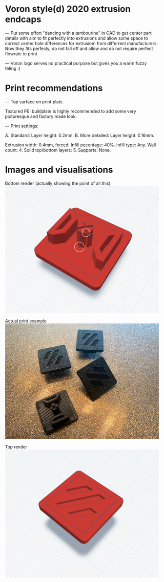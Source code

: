 # Voron style(d) 2020 extrusion endcaps

— Put some effort "dancing with a tambourine" in CAD to get center part details with aim to fit perfectly into extrusions and allow some space to correct center hole differences for extrusiom from differrent manufacturers. Now they fits perfecly, do not fall off and allow and do not require perfect flowrate to print.

— Voron logo serves no practical purpose but gives you a warm fuzzy feling :)

# Print recommendations

— Top surface on print plate.

Textured PEI buildplate is highly recommended to add some very picturesque and factory made look.

— Print settings:

A. Standard: Layer height: 0.2mm.
B. More detailed: Layer height: 0.16mm.

Extrusion width: 0.4mm, forced.
Infill pecentage: 40%.
Infill type: Any.
Wall count: 4.
Solid top/bottom layers: 5.
Supports: None.

# Images and visualisations

Bottom render (actually showing the point of all this)
![Bottom render](https://github.com/mairisskuja/printer-mods/blob/main/%5B%20Ender%20SW%20%5D%202020%20Extrusion%20Endcaps/Images/render_example.png)

Actual print example
![Actual print example](https://github.com/mairisskuja/printer-mods/blob/main/%5B%20Ender%20SW%20%5D%202020%20Extrusion%20Endcaps/Images/endcaps_printed.png)

Top render
![Top render](https://github.com/mairisskuja/printer-mods/blob/main/%5B%20Ender%20SW%20%5D%202020%20Extrusion%20Endcaps/Images/render_example_top.png)
